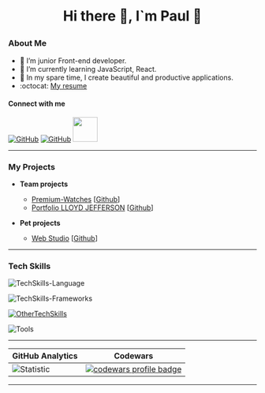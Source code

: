 # <p align="center">Hi there 👋, I`m Paul 👦 </p>

### About Me

- :telescope: I’m junior Front-end developer.
- :seedling: I’m currently learning JavaScript, React.
- :milky_way: In my spare time, I create beautiful and productive applications.
- :octocat: [My resume](https://az25-boop.github.io/resume/)


#### Connect with me

[![GitHub](https://skillicons.dev/icons?i=github)](https://github.com/az25-boop)
[![GitHub](https://skillicons.dev/icons?i=linkedin)](https://www.linkedin.com/in/pavel-melnik-475608300)
[<img src="https://user-images.githubusercontent.com/96209694/197350945-d92dab8d-5075-4a38-9065-25325ba8cac4.png" style="width:50px; height:50px" >](mailto:orendapoltava@gmail.com)

---

### My Projects

- **Team projects**

  - [Premium-Watches](https://maryna999.github.io/premium-watches/) [[Github](https://github.com/maryna999/premium-watches)]
  - [Portfolio LLOYD JEFFERSON](https://dimaostapchuk91.github.io/The-Jedi-of-JavaScript-team/) [[Github](https://github.com/DimaOstapchuk91/The-Jedi-of-JavaScript-team)]

- **Pet projects**
   - [Web Studio]() [[Github]()]

---
      

### Tech Skills

![TechSkills-Language](https://skillicons.dev/icons?i=html,css,sass,js,ts,nodejs,md)

![TechSkills-Frameworks](https://skillicons.dev/icons?i=react,redux,nextjs,express,gulp,tailwind)

[![OtherTechSkills](https://skillicons.dev/icons?i=regex,styledcomponents)](https://skillicons.dev)

![Tools](https://skillicons.dev/icons?i=github,git,vscode,postman,figma)

---

| **GitHub Analytics**                                                                                                                                       | **Codewars**                                                                                                                                         |
| ---------------------------------------------------------------------------------------------------------------------------------------------------------- | ---------------------------------------------------------------------------------------------------------------------------------------------------- |
| ![Statistic](https://github-readme-stats.vercel.app/) | <a href="https://www.codewars.com/"><img src="https://www.codewars.com/users/" alt="codewars profile badge"></a> |

---
